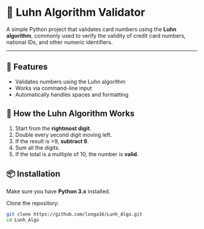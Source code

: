 # 🔢 Luhn Algorithm Validator

A simple Python project that validates card numbers using the **Luhn algorithm**, commonly used to verify the validity of credit card numbers, national IDs, and other numeric identifiers.

---

## 🚀 Features

-  Validates numbers using the Luhn algorithm
-  Works via command-line input
-  Automatically handles spaces and formatting


## 🧠 How the Luhn Algorithm Works

1. Start from the **rightmost digit**.
2. Double every second digit moving left.
3. If the result is >9, **subtract 9**.
4. Sum all the digits.
5. If the total is a multiple of 10, the number is **valid**.


## 📦 Installation

Make sure you have **Python 3.x** installed.

Clone the repository:

```bash
git clone https://github.com/longa16/Lunh_Algo.git
cd Lunh_Algo
